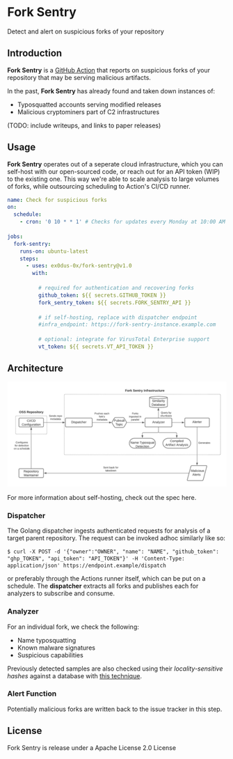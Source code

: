 # Fork Sentry

Detect and alert on suspicious forks of your repository

## Introduction

__Fork Sentry__ is a [GitHub Action](https://github.com/features/actions) that reports on
suspicious forks of your repository that may be serving malicious artifacts.

In the past, __Fork Sentry__ has already found and taken down instances of:

* Typosquatted accounts serving modified releases
* Malicious cryptominers part of C2 infrastructures

(TODO: include writeups, and links to paper releases)

## Usage

__Fork Sentry__ operates out of a seperate cloud infrastructure, which you can self-host with our open-sourced code, or reach out for an API token (WIP) to the existing one. This way we're able to scale analysis to large volumes of forks, while outsourcing scheduling to Action's CI/CD runner.

```yml
name: Check for suspicious forks
on:
  schedule:
    - cron: '0 10 * * 1' # Checks for updates every Monday at 10:00 AM

jobs:
  fork-sentry:
    runs-on: ubuntu-latest
    steps:
      - uses: ex0dus-0x/fork-sentry@v1.0
        with:

          # required for authentication and recovering forks
          github_token: ${{ secrets.GITHUB_TOKEN }}
          fork_sentry_token: ${{ secrets.FORK_SENTRY_API }}

          # if self-hosting, replace with dispatcher endpoint
          #infra_endpoint: https://fork-sentry-instance.example.com

          # optional: integrate for VirusTotal Enterprise support
          vt_token: ${{ secrets.VT_API_TOKEN }}
```

## Architecture

![infrastructure](infrastructure.png)

For more information about self-hosting, check out the spec here.

### Dispatcher

The Golang dispatcher ingests authenticated requests for analysis of a target parent repository. The request can
be invoked adhoc similarly like so:

```
$ curl -X POST -d '{"owner":"OWNER", "name": "NAME", "github_token": "ghp_TOKEN", "api_token": "API_TOKEN"}' -H 'Content-Type: application/json' https://endpoint.example/dispatch
```

or preferably through the Actions runner itself, which can be put on a schedule. The __dispatcher__ extracts all forks and publishes each for analyzers to subscribe and
consume.

### Analyzer

For an individual fork, we check the following:

* Name typosquatting
* Known malware signatures
* Suspicious capabilities

Previously detected samples are also checked using their _locality-sensitive hashes_ against a database with [this technique](https://www.virusbulletin.com/virusbulletin/2015/11/optimizing-ssdeep-use-scale).

### Alert Function

Potentially malicious forks are written back to the issue tracker in this step.

## License

Fork Sentry is release under a Apache License 2.0 License
